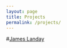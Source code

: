 ```yaml
---
layout: page
title: Projects
permalink: /projects/
---
```


#[James Landay](https://www.landay.org/)
